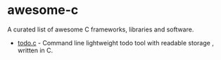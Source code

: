 # awesome-c
A curated list of awesome C frameworks, libraries and software.
* [todo.c](https://github.com/hit9/todo.c) - Command line lightweight todo tool with readable storage , written in C.
